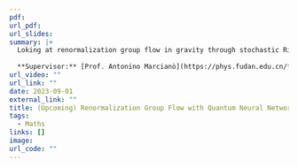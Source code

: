 ```yaml
---
pdf: 
url_pdf: 
url_slides: 
summary: |+
  Loking at renormalization group flow in gravity through stochastic Ricci flow with quantum neural networks and topological quantum field theory. We also look at connecting this to topological wormholes and string defects.
  
  **Supervisor:** [Prof. Antonino Marcianò](https://phys.fudan.edu.cn/f7/88/c7605a63368/page.html)
url_video: ""
url_link: ""
date: 2023-09-01
external_link: ""
title: (Upcoming) Renormalization Group Flow with Quantum Neural Networks
tags:
  - Maths
links: []
image: 
url_code: ""
---
```

